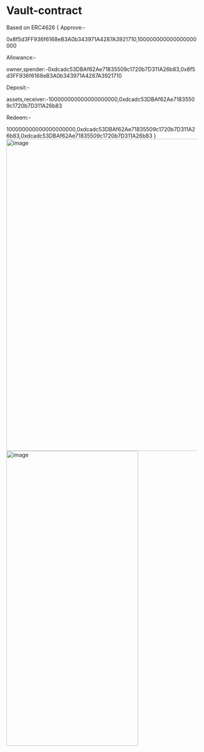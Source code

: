 # Vault-contract
Based on ERC4626
{ Approve:-

0x8f5d3FF936f6168eB3A0b343971A4287A3921710,100000000000000000000

Allowance:-

owner,spender:-0xdcadc53DBAf62Ae71835509c1720b7D311A26b83,0x8f5d3FF936f6168eB3A0b343971A4287A3921710


Deposit:-

assets,receiver:-100000000000000000000,0xdcadc53DBAf62Ae71835509c1720b7D311A26b83

Redeem:-

100000000000000000000,0xdcadc53DBAf62Ae71835509c1720b7D311A26b83,0xdcadc53DBAf62Ae71835509c1720b7D311A26b83  }
<img width="1266" height="821" alt="image" src="https://github.com/user-attachments/assets/607e0b98-89f4-4777-bb2e-994b69ef7837" />
<img width="347" height="776" alt="image" src="https://github.com/user-attachments/assets/787fad4b-a31c-410b-9f9b-89d09221ba2a" />
